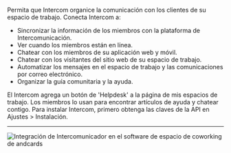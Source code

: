 Permita que Intercom organice la comunicación con los clientes de su espacio de trabajo. Conecta Intercom a:

- Sincronizar la información de los miembros con la plataforma de Intercomunicación.
- Ver cuando los miembros están en línea.
- Chatear con los miembros de su aplicación web y móvil.
- Chatear con los visitantes del sitio web de su espacio de trabajo.
- Automatizar los mensajes en el espacio de trabajo y las comunicaciones por correo electrónico.
- Organizar la guía comunitaria y la ayuda.

El Intercom agrega un botón de 'Helpdesk' a la página de mis espacios de trabajo. Los miembros lo usan para encontrar artículos de ayuda y chatear contigo. Para instalar Intercom, primero obtenga las claves de la API en Ajustes > Instalación.

---

![Integración de Intercomunicador en el software de espacio de coworking de andcards](https://d7ccq1i35b0cj.cloudfront.net/andcards-integrations-intercom-light-en-1920-1200.png)
